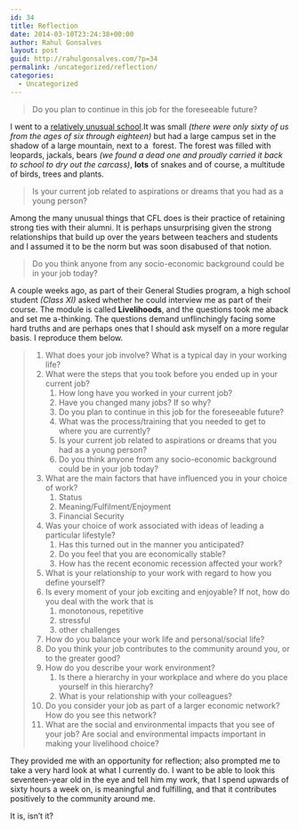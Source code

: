 ```yaml
---
id: 34
title: Reflection
date: 2014-03-10T23:24:38+00:00
author: Rahul Gonsalves
layout: post
guid: http://rahulgonsalves.com/?p=34
permalink: /uncategorized/reflection/
categories:
  - Uncategorized
---
```

> Do you plan to continue in this job for the foreseeable future?

I went to a [relatively unusual school](https://cfl.in/ "Centre for Learning").It was small _(there were only sixty of us from the ages of six through eighteen)_ but had a large campus set in the shadow of a large mountain, next to a  forest. The forest was filled with leopards, jackals, bears _(we found a dead one and proudly carried it back to school to dry out the carcass)_, **lots** of snakes and of course, a multitude of birds, trees and plants.

> Is your current job related to aspirations or dreams that you had as a young person?

Among the many unusual things that CFL does is their practice of retaining strong ties with their alumni. It is perhaps unsurprising given the strong relationships that build up over the years between teachers and students and I assumed it to be the norm but was soon disabused of that notion.

> Do you think anyone from any socio-economic background could be in your job today?

A couple weeks ago, as part of their General Studies program, a high school student _(Class XI)_ asked whether he could interview me as part of their course. The module is called **Livelihoods**, and the questions took me aback and set me a-thinking. The questions demand unflinchingly facing some hard truths and are perhaps ones that I should ask myself on a more regular basis. I reproduce them below.

>   1. What does your job involve? What is a typical day in your working life?
>   2. What were the steps that you took before you ended up in your current job? 
>       1. How long have you worked in your current job?
>       2. Have you changed many jobs? If so why?
>       3. Do you plan to continue in this job for the foreseeable future?
>       4. What was the process/training that you needed to get to where you are currently?
>       5. Is your current job related to aspirations or dreams that you had as a young person?
>       6. Do you think anyone from any socio-economic background could be in your job today?
>   3. What are the main factors that have influenced you in your choice of work? 
>       1. Status
>       2. Meaning/Fulfilment/Enjoyment
>       3. Financial Security
>   4. Was your choice of work associated with ideas of leading a particular lifestyle? 
>       1. Has this turned out in the manner you anticipated?
>       2. Do you feel that you are economically stable?
>       3. How has the recent economic recession affected your work?
>   5. What is your relationship to your work with regard to how you define yourself?
>   6. Is every moment of your job exciting and enjoyable? If not, how do you deal with the work that is 
>       1. monotonous, repetitive
>       2. stressful
>       3. other challenges
>   7. How do you balance your work life and personal/social life?
>   8. Do you think your job contributes to the community around you, or to the greater good?
>   9. How do you describe your work environment? 
>       1. Is there a hierarchy in your workplace and where do you place yourself in this hierarchy?
>       2. What is your relationship with your colleagues?
>  10. Do you consider your job as part of a larger economic network? How do you see this network?
>  11. What are the social and environmental impacts that you see of your job? Are social and environmental impacts important in making your livelihood choice?

They provided me with an opportunity for reflection; also prompted me to take a very hard look at what I currently do. I want to be able to look this seventeen-year old in the eye and tell him my work, that I spend upwards of sixty hours a week on, is meaningful and fulfilling, and that it contributes positively to the community around me.

It is, isn&#8217;t it?